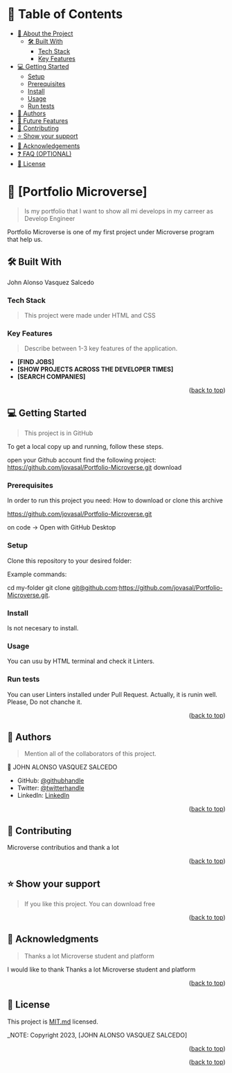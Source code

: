<a name="readme-top"></a>

<!-- TABLE OF CONTENTS -->

# 📗 Table of Contents

- [📖 About the Project](#about-project)
  - [🛠 Built With](#built-with)
    - [Tech Stack](#tech-stack)
    - [Key Features](#key-features)
- [💻 Getting Started](#getting-started)
  - [Setup](#setup)
  - [Prerequisites](#prerequisites)
  - [Install](#install)
  - [Usage](#usage)
  - [Run tests](#run-tests)
- [👥 Authors](#authors)
- [🔭 Future Features](#future-features)
- [🤝 Contributing](#contributing)
- [⭐️ Show your support](#support)
- [🙏 Acknowledgements](#acknowledgements)
- [❓ FAQ (OPTIONAL)](#faq)
- [📝 License](#license)

<!-- PROJECT DESCRIPTION -->

# 📖 [Portfolio Microverse] <a name="about-project"></a>

> Is my portfolio that I want to show all mi develops in my carreer as Develop Engineer

Portfolio Microverse is one of my first project under Microverse program that help us.

## 🛠 Built With <a name="built-with"></a>

John Alonso Vasquez Salcedo

### Tech Stack <a name="tech-stack"></a>

> This project were made under HTML and CSS

<!-- Features -->

### Key Features <a name="key-features"></a>

> Describe between 1-3 key features of the application.

- **[FIND JOBS]**
- **[SHOW PROJECTS ACROSS THE DEVELOPER TIMES]**
- **[SEARCH COMPANIES]**

<p align="right">(<a href="#readme-top">back to top</a>)</p>

<!-- GETTING STARTED -->

## 💻 Getting Started <a name="getting-started"></a>

> This project is in GitHub

To get a local copy up and running, follow these steps.

open your Github account
find the following project: https://github.com/jovasal/Portfolio-Microverse.git
download

### Prerequisites

In order to run this project you need: How to download or clone this archive

https://github.com/jovasal/Portfolio-Microverse.git

on code -> Open with GitHub Desktop

### Setup

Clone this repository to your desired folder:

Example commands:


  cd my-folder
  git clone git@github.com:https://github.com/jovasal/Portfolio-Microverse.git.


### Install

Is not necesary to install.

### Usage

You can usu by HTML terminal and check it Linters.


### Run tests

You can user Linters installed under Pull Request. Actually, it is runin well. Please, Do not chanche it.


<p align="right">(<a href="#readme-top">back to top</a>)</p>

<!-- AUTHORS -->

## 👥 Authors <a name="authors"></a>

> Mention all of the collaborators of this project.

👤 JOHN ALONSO VASQUEZ SALCEDO

- GitHub: [@githubhandle](https://github.com/jovasal)
- Twitter: [@twitterhandle](https://twitter.com/jovasal)
- LinkedIn: [LinkedIn](https://linkedin.com/in/jovasal)

<p align="right">(<a href="#readme-top">back to top</a>)</p>

<!-- CONTRIBUTING -->

## 🤝 Contributing <a name="contributing"></a>

Microverse contributios and thank a lot 

<p align="right">(<a href="#readme-top">back to top</a>)</p>

<!-- SUPPORT -->

## ⭐️ Show your support <a name="support"></a>

> If you like this project. You can download free

<p align="right">(<a href="#readme-top">back to top</a>)</p>

<!-- ACKNOWLEDGEMENTS -->

## 🙏 Acknowledgments <a name="acknowledgements"></a>

> Thanks a lot Microverse student and platform

I would like to thank Thanks a lot Microverse student and platform

<p align="right">(<a href="#readme-top">back to top</a>)</p>

<!-- LICENSE -->

## 📝 License <a name="license"></a>

This project is [MIT.md](./LICENSE) licensed.

_NOTE: Copyright 2023, [JOHN ALONSO VASQUEZ SALCEDO]

<p align="right">(<a href="#readme-top">back to top</a>)</p>

<p align="right">(<a href="#readme-top">back to top</a>)</p>
